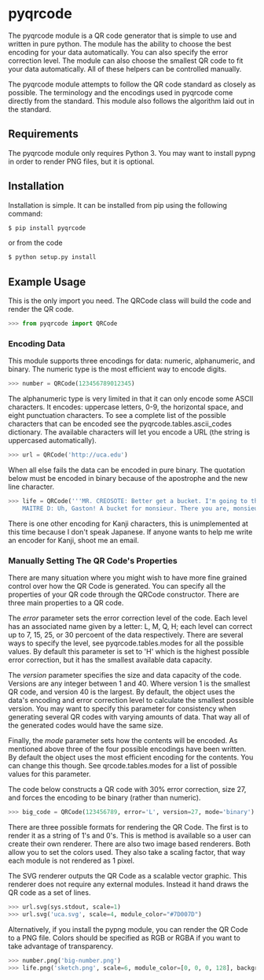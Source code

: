 pyqrcode
================================

The pyqrcode module is a QR code generator that is simple to use and written
in pure python. The module has the ability to choose the best encoding for your
data automatically. You can also specify the error correction level. The module
can also choose the smallest QR code to fit your data automatically. All of
these helpers can be controlled manually.

The pyqrcode module attempts to follow the QR code standard as closely as
possible. The terminology and the encodings used in pyqrcode come directly
from the standard. This module also follows the algorithm laid out in the
standard.

Requirements
-------------------------

The pyqrcode module only requires Python 3. You may want to install pypng in
order to render PNG files, but it is optional.

Installation
------------

Installation is simple. It can be installed from pip using the following command:

```python
$ pip install pyqrcode
```

or from the code

```bash
$ python setup.py install
```

Example Usage
-------------

This is the only import you need. The QRCode class will build the code and
render the QR code.

```python
>>> from pyqrcode import QRCode
```

### Encoding Data ###

This module supports three encodings for data: numeric, alphanumeric, and
binary. The numeric type is the most efficient way to encode digits.

```python
>>> number = QRCode(123456789012345)
````

The alphanumeric type is very limited in that it can only encode some ASCII
characters. It encodes: uppercase letters, 0-9, the horizontal space, and eight
punctuation characters. To see a complete list of the possible characters that
can be encoded see the pyqrcode.tables.ascii_codes dictionary. The available
characters will let you encode a URL (the string is uppercased automatically).

```python
>>> url = QRCode('http://uca.edu')
```

When all else fails the data can be encoded in pure binary. The quotation below
must be encoded in binary because of the apostrophe and the new line character.

```python
>>> life = QRCode('''MR. CREOSOTE: Better get a bucket. I'm going to throw up.
    MAITRE D: Uh, Gaston! A bucket for monsieur. There you are, monsieur.''')
```
There is one other encoding for Kanji characters, this is unimplemented at this
time because I don't speak Japanese. If anyone wants to help me write an
encoder for Kanji, shoot me an email.

### Manually Setting The QR Code's Properties ###

There are many situation where you might wish to have more fine grained control
over how the QR Code is generated. You can specify all the properties of your
QR code through the QRCode constructor. There are three main properties to a
QR code.

The _error_ parameter sets the error correction level of the code. Each level
has an associated name given by a letter: L, M, Q, H; each level can correct up
to 7, 15, 25, or 30 percoent of the data respectively. There are several ways
to specify the level, see pyqrcode.tables.modes for all the possible
values. By default this parameter is set to 'H' which is the highest
possible error correction, but it has the smallest available data
capacity.

The _version_ parameter specifies the size and data capacity of the
code. Versions are any integer between 1 and 40. Where version 1 is
the smallest QR code, and version 40 is the largest. By default, the object
uses the data's encoding and error correction level to calculate the smallest
possible version. You may want to specify this parameter for consistency when
generating several QR codes with varying amounts of data. That way all of the
generated codes would have the same size.

Finally, the _mode_ parameter sets how the contents will be encoded. As
mentioned above three of the four possible encodings have been written. By
default the object uses the most efficient encoding for the contents. You can
change this though. See qrcode.tables.modes for a list of possible values
for this parameter.
        
The code below constructs a QR code with 30% error correction, size 27, and
forces the encoding to be binary (rather than numeric).

```python
>>> big_code = QRCode(123456789, error='L', version=27, mode='binary')
```

There are three possible formats for rendering the QR Code. The first is
to render it as a string of 1's and 0's. This is method is available so
a user can create their own renderer. There are also two image based
renderers. Both allow you to set the colors used. They also take a scaling
factor, that way each module is not rendered as 1 pixel.

The SVG renderer outputs the QR Code as a scalable vector graphic. This
renderer does not require any external modules. Instead it hand draws the
QR code as a set of lines.

```python    
>>> url.svg(sys.stdout, scale=1)
>>> url.svg('uca.svg', scale=4, module_color="#7D007D")
```

Alternatively, if you install the pypng module, you can render the QR Code
to a PNG file. Colors should be specified as RGB or RGBA if you want to
take advantage of transparency.

```python
>>> number.png('big-number.png')
>>> life.png('sketch.png', scale=6, module_color=[0, 0, 0, 128], background=[0xff, 0xff, 0xcc])
```    

